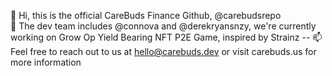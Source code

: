 👋 Hi, this is the official CareBuds Finance Github, @carebudsrepo
<BR/> 🌱 The dev team includes @connova and @derekryansnzy, we're currently working on Grow Op Yield Bearing NFT P2E Game, inspired by Strainz
-- 📫 Feel free to reach out to us at hello@carebuds.dev or visit carebuds.us for more information
